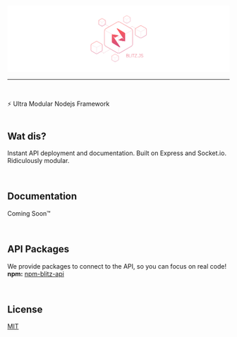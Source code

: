 [![Warframe-Nexus](/banner.png)](https://github.com/nexus-devs)

- - - -
<br>

⚡ Ultra Modular Nodejs Framework
<br>
<br>

## Wat dis?
Instant API deployment and documentation. Built on Express and Socket.io. Ridiculously modular.

<br>

## Documentation
Coming Soon™

<br>

## API Packages
We provide packages to connect to the API, so you can focus on real code!
**npm:** [npm-blitz-api](https://www.npmjs.com/package/blitz-api)

<br>

## License
[MIT](/LICENSE)
